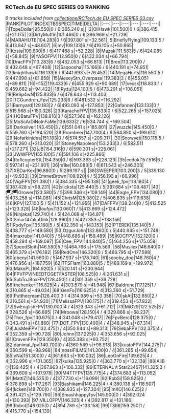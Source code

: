 ### RCTech.de EU SPEC SERIES 03 RANKING
*6 tracks included from [collections/RCTech.de EU SPEC SERIES 03.csv](/collections/RCTech.de%20EU%20SPEC%20SERIES%2003.csv)*
|RANK|PILOT|INDEX|TBSSPEC|TIME|DELTA|
|:---:|:---|:---:|:---:|:---:|---:|
|1|TopeDollar|95.550|0 / 6|365.240 s||
|2|OliHawk|101.500|0 / 6|386.415 s|+21.175|
|3|DirtyMuffin|101.466|0 / 6|386.969 s|+21.729|
|4|MARAHUTE|104.283|0 / 6|397.801 s|+32.561|
|5|BrieflyFlying|109.133|5 / 6|413.847 s|+48.607|
|6|mv|109.133|6 / 6|416.105 s|+50.865|
|7|Kosta|109.600|6 / 6|417.468 s|+52.228|
|8|Mazak|111.583|5 / 6|424.085 s|+58.845|
|9|YASOFPV|112.950|0 / 6|432.034 s|+66.794|
|10|DracFPV|113.283|6 / 6|432.053 s|+66.813|
|11|Bree|113.200|0 / 6|432.648 s|+67.408|
|12|Saqoosha|115.166|6 / 6|440.191 s|+74.951|
|13|knighthawk|116.133|6 / 6|441.693 s|+76.453|
|14|MegaHurts|116.550|5 / 6|447.098 s|+81.858|
|15|AlexeyStn_Overpass|119.383|3 / 6|455.051 s|+89.811|
|16|H15Z|119.433|6 / 6|455.929 s|+90.689|
|17|vexsk|118.833|1 / 6|459.662 s|+94.422|
|18|Ryżu|124.100|5 / 6|473.291 s|+108.051|
|19|ReSp4wN|125.833|6 / 6|478.643 s|+113.403|
|20|TCGundren_Fpv|125.233|6 / 6|481.532 s|+116.292|
|21|Barnyard|129.183|2 / 6|493.093 s|+127.853|
|22|Gafannen|133.133|0 / 6|515.568 s|+150.328|
|23|KarachoFPV|135.833|0 / 6|522.265 s|+157.025|
|24|HQBatuFPV|138.816|3 / 6|527.366 s|+162.126|
|25|MoScArDiNoInFaMe|139.633|2 / 6|534.744 s|+169.504|
|26|Darksilver|143.450|3 / 6|551.041 s|+185.801|
|27|wuzzle|145.450|0 / 6|559.760 s|+194.520|
|28|Brombeer|147.700|4 / 6|564.850 s|+199.610|
|29|Nofarkinidea|151.183|0 / 6|574.557 s|+209.317|
|30|Snowyeti|150.116|5 / 6|578.260 s|+213.020|
|31|StoneyNapoleon|153.233|3 / 6|582.511 s|+217.271|
|32|JB|154.316|0 / 6|590.301 s|+225.061|
|33|JWWFPV|155.100|5 / 6|591.106 s|+225.866|
|34|RoflcopterStL|154.350|0 / 6|593.363 s|+228.123|
|35|eedok|157.516|6 / 6|597.141 s|+231.901|
|36|m1ke|160.083|5 / 6|611.543 s|+246.303|
|37|XBDarKex|96.880|0 / 5|289.197 s||
|38|SWEEPER|103.200|3 / 5|339.130 s|+49.933|
|39|EmmetBrown|109.920|4 / 5|356.193 s|+66.996|
|40|VigiFPV|121.380|1 / 5|384.335 s|+95.138|
|41|geek_fpv|118.180|4 / 5|387.428 s|+98.231|
|42|slicksta|125.440|5 / 5|397.684 s|+108.487|
|43|(͡▀̿̿ ͜ʖ͡▀̿̿)Grower|123.580|5 / 5|398.346 s|+109.149|
|44|Eagle_FPV|134.080|0 / 5|403.258 s|+114.061|
|45|ChrisM|125.080|2 / 5|408.835 s|+119.638|
|46|KPV|127.100|5 / 5|411.152 s|+121.955|
|47|DAFFPV|138.240|0 / 5|412.525 s|+123.328|
|48|loufpv|130.060|1 / 5|413.669 s|+124.472|
|49|Ninjakat|129.740|4 / 5|424.068 s|+134.871|
|50|Smurf47akaUlrik|128.960|3 / 5|427.353 s|+138.156|
|51|RodyFpv|135.160|5 / 5|432.350 s|+143.153|
|52|PTEREK|135.140|5 / 5|438.777 s|+149.580|
|53|OzgurJohn|132.860|0 / 5|440.945 s|+151.748|
|54|maxruby|141.040|5 / 5|448.686 s|+159.489|
|55|KOCFPV|152.120|0 / 5|458.294 s|+169.097|
|56|Cee_FPV|144.840|5 / 5|464.256 s|+175.059|
|57|SpeedSloth|146.580|5 / 5|464.766 s|+175.569|
|58|Musilex|146.640|0 / 5|465.379 s|+176.182|
|59|RedOne|146.320|0 / 5|466.795 s|+177.598|
|60|obeny|141.560|0 / 5|467.937 s|+178.740|
|61|scooby_doo|148.760|4 / 5|476.956 s|+187.759|
|62|TFSFlam|163.880|5 / 5|489.169 s|+199.972|
|63|MakoPL|164.920|5 / 5|520.141 s|+230.944|
|64|FPVFPVINEEDTOGETFASTER|108.525|0 / 4|261.631 s||
|65|SubToJBoxFPV|128.450|1 / 4|301.359 s|+39.728|
|66|thehenker|116.825|4 / 4|303.579 s|+41.948|
|67|Baldrone|117.125|1 / 4|310.665 s|+49.034|
|68|GenFo|116.625|4 / 4|313.360 s|+51.729|
|69|Putthecream|126.400|3 / 4|314.989 s|+53.358|
|70|skAt|132.850|2 / 4|316.561 s|+54.930|
|71|MelissaFPV|136.175|1 / 4|319.453 s|+57.822|
|72|SwEnglishFPV|130.000|4 / 4|323.343 s|+61.712|
|73|MiG29|122.525|3 / 4|328.526 s|+66.895|
|74|Mroowa|128.150|4 / 4|329.868 s|+68.237|
|75|Thor_fpv|130.675|0 / 4|341.048 s|+79.417|
|76|FpvBerci|128.375|0 / 4|343.491 s|+81.860|
|77|DOT_FPV|130.400|4 / 4|348.945 s|+87.314|
|78|JusMeiFPV|132.475|1 / 4|350.944 s|+89.313|
|79|SebaFPV|132.375|4 / 4|352.359 s|+90.728|
|80|Johnn|137.225|0 / 4|353.656 s|+92.025|
|81|CravenFPV|129.350|0 / 4|355.383 s|+93.752|
|82|danimal_fpv|140.700|0 / 4|360.549 s|+98.918|
|83|kuatoFPV|144.275|1 / 4|360.599 s|+98.968|
|84|nossiFILMS|141.300|0 / 4|361.285 s|+99.654|
|85|yNa|151.300|0 / 4|361.663 s|+100.032|
|86|LeoOnFire|139.625|4 / 4|362.996 s|+101.365|
|87|kulka|135.925|0 / 4|363.770 s|+102.139|
|88|AliB㋡|139.425|4 / 4|367.963 s|+106.332|
|89|ETERNAL☆Star23467|141.325|3 / 4|369.609 s|+107.978|
|90|M4TTFPV|135.775|4 / 4|374.683 s|+113.052|
|91|MattiZ|146.525|0 / 4|377.730 s|+116.099|
|92|RobSi|159.925|0 / 4|378.898 s|+117.267|
|93|Bashikami|146.225|4 / 4|380.138 s|+118.507|
|94|kcken|148.700|0 / 4|388.935 s|+127.304|
|95|ImKO|146.625|2 / 4|391.421 s|+129.790|
|96|Smashhappyfpv|145.900|0 / 4|392.024 s|+130.393|
|97|VILLOFPV|146.325|4 / 4|392.817 s|+131.186|
|98|Robot|148.025|0 / 4|394.789 s|+133.158|
|99|TSIRI|159.250|1 / 4|415.770 s|+154.139|

